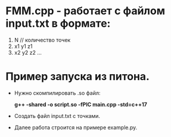 # FMM.cpp - работает с файлом input.txt в формате:
1) N // количество точек
2) x1 y1 z1
3) x2 y2 z2
...

# Пример запуска из питона.
- Нужно скомпилировать .so файл:

  **g++ -shared -o script.so -fPIC main.cpp -std=c++17**

- Создать файл input.txt с точками.

- Далее работа строится на примере example.py.

